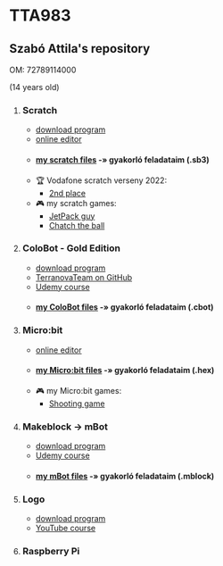 # TTA983
## Szabó Attila's  repository
OM:  72789114000

(14 years old)


1. ### Scratch

    - [download program](https://scratch.mit.edu/download)
    - [online editor](https://scratch.mit.edu/projects/editor/?tutorial=getStarted)
    - #### [my scratch files](https://github.com/egydGIT/TTA983/tree/origin/src/main/java/scratch) -» gyakorló feladataim (.sb3)
    - :trophy: Vodafone scratch verseny 2022:
        - [2nd place](https://github.com/egydGIT/TTA983/tree/origin/src/main/java/scratch/competition_Vodafone2022_2nd_place)
    - :video_game: my scratch games:
        - [JetPack guy](https://github.com/egydGIT/TTA983/blob/origin/src/main/java/scratch/games/Scratch%20Game%2002.%20-%20Flappy%20Bird%20Style%20-%20v2.0.sb3)
        - [Chatch the ball](https://github.com/egydGIT/TTA983/blob/origin/src/main/java/scratch/games/Scratch%20Game%2003.%20-%20%20Chatch%20the%20ball.sb3)

2. ### ColoBot - Gold Edition

    - [download program](https://colobot.info/colobot-gold-edition/)
    - [TerranovaTeam on GitHub](https://github.com/colobot)
    - [Udemy course](https://www.udemy.com/course/draft/1499924/learn/lecture/9017390#overview)
    - #### [my ColoBot files](https://github.com/egydGIT/TTA983/tree/origin/src/main/java/coloBot) -» gyakorló feladataim (.cbot)

3. ### Micro:bit

    - [online editor](https://makecode.microbit.org)
    - #### [my Micro:bit files](https://github.com/egydGIT/TTA983/tree/origin/src/main/java/microBit) -» gyakorló feladataim (.hex)
    - :video_game: my Micro:bit games:
        - [Shooting game](https://github.com/egydGIT/TTA983/blob/origin/src/main/java/microBit/(microbit%20V2)%20Shooting%20game%20-%20by%20TTA983.hex)
  
4. ### Makeblock -> mBot

    - [download program](https://mblock.makeblock.com/en-us/download/)
    - [Udemy course](https://www.udemy.com/course/arduino-robotics-with-the-mbot/learn/lecture/6532024?start=0#overview)
    - #### [my mBot files](https://github.com/egydGIT/TTA983/tree/origin/src/main/java/mBot) -» gyakorló feladataim (.mblock)

5. ### Logo

    - [download program](https://imagine-logo.software.informer.com/2.0/)
    - [YouTube course](https://www.youtube.com/watch?v=PRUmUUdjlvI&list=PLbhBpzlF0uC25JHuP-FNub74XzrypzHTa)
  
6. ### Raspberry Pi 
